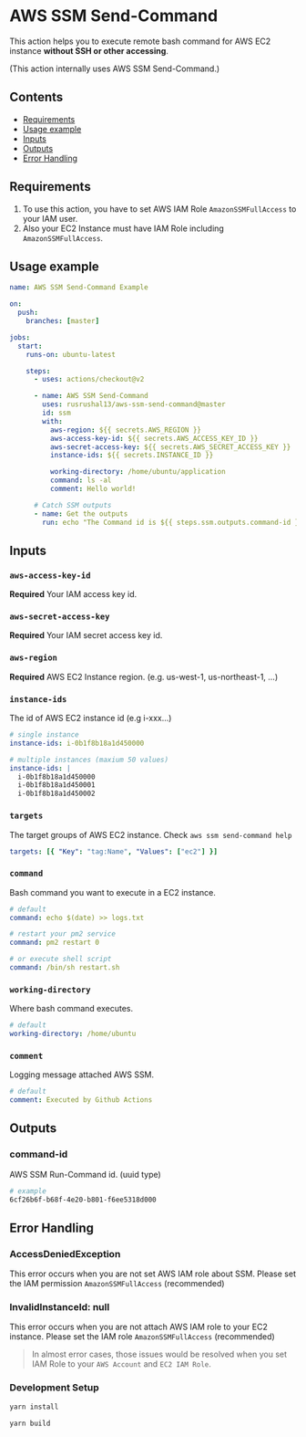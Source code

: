 # AWS SSM Send-Command

This action helps you to execute remote bash command for AWS EC2 instance **without SSH or other accessing**.

(This action internally uses AWS SSM Send-Command.)

## Contents

- [Requirements](#Requirements)
- [Usage example](#Usage-example)
- [Inputs](#Inputs)
- [Outputs](#Outputs)
- [Error Handling](#Error-Handling)

## Requirements

1. To use this action, you have to set AWS IAM Role `AmazonSSMFullAccess` to your IAM user.
2. Also your EC2 Instance must have IAM Role including `AmazonSSMFullAccess`.

## Usage example

```yml
name: AWS SSM Send-Command Example

on:
  push:
    branches: [master]

jobs:
  start:
    runs-on: ubuntu-latest

    steps:
      - uses: actions/checkout@v2

      - name: AWS SSM Send-Command
        uses: rusrushal13/aws-ssm-send-command@master
        id: ssm
        with:
          aws-region: ${{ secrets.AWS_REGION }}
          aws-access-key-id: ${{ secrets.AWS_ACCESS_KEY_ID }}
          aws-secret-access-key: ${{ secrets.AWS_SECRET_ACCESS_KEY }}
          instance-ids: ${{ secrets.INSTANCE_ID }}

          working-directory: /home/ubuntu/application
          command: ls -al
          comment: Hello world!

      # Catch SSM outputs
      - name: Get the outputs
        run: echo "The Command id is ${{ steps.ssm.outputs.command-id }}"
```

## Inputs

### `aws-access-key-id`

**Required** Your IAM access key id.

### `aws-secret-access-key`

**Required** Your IAM secret access key id.

### `aws-region`

**Required** AWS EC2 Instance region. (e.g. us-west-1, us-northeast-1, ...)

### `instance-ids`

The id of AWS EC2 instance id (e.g i-xxx...)

```yml
# single instance
instance-ids: i-0b1f8b18a1d450000

# multiple instances (maxium 50 values)
instance-ids: |
  i-0b1f8b18a1d450000
  i-0b1f8b18a1d450001
  i-0b1f8b18a1d450002
```

### `targets`

The target groups of AWS EC2 instance. Check `aws ssm send-command help`

```yml
targets: [{ "Key": "tag:Name", "Values": ["ec2"] }]
```

### `command`

Bash command you want to execute in a EC2 instance.

```yml
# default
command: echo $(date) >> logs.txt

# restart your pm2 service
command: pm2 restart 0

# or execute shell script
command: /bin/sh restart.sh
```

### `working-directory`

Where bash command executes.

```yml
# default
working-directory: /home/ubuntu
```

### `comment`

Logging message attached AWS SSM.

```yml
# default
comment: Executed by Github Actions
```

## Outputs

### command-id

AWS SSM Run-Command id. (uuid type)

```bash
# example
6cf26b6f-b68f-4e20-b801-f6ee5318d000
```

## Error Handling

### AccessDeniedException

This error occurs when you are not set AWS IAM role about SSM. Please set the IAM permission `AmazonSSMFullAccess` (recommended)

### InvalidInstanceId: null

This error occurs when you are not attach AWS IAM role to your EC2 instance. Please set the IAM role `AmazonSSMFullAccess` (recommended)

> In almost error cases, those issues would be resolved when you set IAM Role to your `AWS Account` and `EC2 IAM Role`.

### Development Setup

```bash
yarn install

yarn build
```
